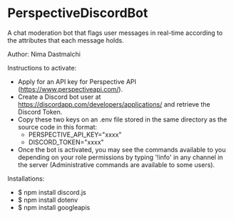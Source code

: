 # PerspectiveDiscordBot
A chat moderation bot that flags user messages in real-time according to the attributes that each message holds.

Author: Nima Dastmalchi

Instructions to activate:
  - Apply for an API key for Perspective API (https://www.perspectiveapi.com/).
  - Create a Discord bot user at https://discordapp.com/developers/applications/ and retrieve the Discord Token.
  - Copy these two keys on an .env file stored in the same directory as the source code in this format:
    - PERSPECTIVE_API_KEY="xxxx"
    - DISCORD_TOKEN="xxxx"
  - Once the bot is activated, you may see the commands available to you depending on your role permissions by 
    typing '!info' in any channel in the server (Administrative commands are available to some users).


Installations:
- $ npm install discord.js
- $ npm install dotenv
- $ npm install googleapis
